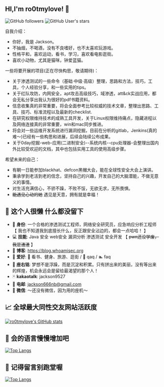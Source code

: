 
## HI,I'm ro0tmylove! &#x1f44b;
![GitHub followers](https://img.shields.io/github/followers/ro0tmylove?style=social)   ![GitHub User's stars](https://img.shields.io/github/stars/ro0tmylove?style=social)

自我介绍：

- 你好，我是 Jackson。
- 不抽烟，不喝酒，没有不良嗜好，也不太喜欢玩游戏。
- 性格平和，喜欢运动，看书，学习，喜欢看电影逛街。
- 喜欢小动物，尤其是猫咪，钟爱蓝猫。



一些将要开展的项目(正在尽快构思，敬请期待)：
- 关于渗透测试的一些命令（基础·中级·高级）整理，思路和方法，技巧，工具，个人经验分享，和一些实用的tips。
- 关于红队攻防，内网安全，apt攻击高级技巧，域渗透，att&ck实战应用，都会无私分享出我认为很好的pdf书籍资料。
- 信息收集真的非常重要，将会全面参考比较权威的技术文章，整理出思路、工具、技巧、标准流程以及最新的checklist.
- 在研究权限维持技术的成熟工具开发，关于Linux权限维持痛点，隐藏进程以及网络连接真的非常重要，win和mac同步推进。
- 将会对一些运维开发系统进行漏洞挖掘，目前在分析的gitlab，Jenkins(真的难～)已经有一些构思和进展，后续会陆续公布成果。
- 关于0day挖掘-web-应用(二进制安全)--系统内核--cpu处理器-会整理出国内外比较受欢迎的文档，其中也包括实用工具的使用高级步骤。


希望未来的自己：

- 有朝一日能参加blackhat、defcon黑帽大会，能在全球性安全大会上演讲。
- 秉承学到老活到老的信念，坚持自己的兴趣，开发自己的大脑潜能，不做无意义的事情。
- 对生活充满信心，不骄不躁，不败不馁，无欲无求，无所畏惧。
- ~~能遇见心动的她~~ 遇见是天意，拥有就是幸福！



## &#x1f9f8; 这个人很懒 什么都没留下

- &#x1f481; **身份**: 一个合格的渗透测试工程师，网络安全研究员，应急响应分析工程师 【 我也不知道我到底擅长什么，反正跟安全沾边的，都会一点哈哈！ 】
- &#x1f4bb; **技能**: Java 安全 web安全 漏洞分析 渗透测试 安全开发 【 ~~pwn还没学废，我是渣渣~~ 】
- &#x1f4c3; **博客**: https://blog.whoamisec.org
- &#x1f47e; **爱好**: &#x1f3b9; 看书、健身、旅游、逛街 / &#x1f4d5; qaq /  &#x1f3ca; faq
- &#x1f4ac; **座右铭**: 梦想不是浮躁，而是沉淀和积累。只有拼出来的美丽，没有等出来的辉煌，机会永远会是留给最渴望的那个人！
- &#x1f0cf; **kakaotalk**: jackson9527
- &#x1f4e7; **电邮**: jackson666nb@gmail.com
- &#x1f4f1; **微信**: ～还没有微信，因为用的座机～




## &#x1f4c8; 全球最大同性交友网站活跃度

[![ro0tmylove's GitHub stats](https://github-readme-stats.vercel.app/api?username=ro0tmylove&show_icons=true)](https://blog.whoamisec.org)



## &#x1f4dd; 会的语言慢慢增加吧

[![Top Langs](https://github-readme-stats.vercel.app/api/top-langs/?username=ro0tmylove&hide=html,css)](https://blog.whoamisec.org)



## &#x1f92b; 记得留言别跑堂喔

[![Top Langs](https://profile-counter.glitch.me/ro0tmylove/count.svg)](https://blog.whoamisec.org)

